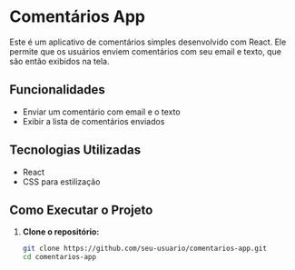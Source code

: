 # Comentários App

Este é um aplicativo de comentários simples desenvolvido com React. Ele permite que os usuários enviem comentários com seu email e texto, que são então exibidos na tela.

## Funcionalidades

- Enviar um comentário com email e o texto
- Exibir a lista de comentários enviados

## Tecnologias Utilizadas

- React
- CSS para estilização

## Como Executar o Projeto

1. **Clone o repositório:**

   ```bash
   git clone https://github.com/seu-usuario/comentarios-app.git
   cd comentarios-app
